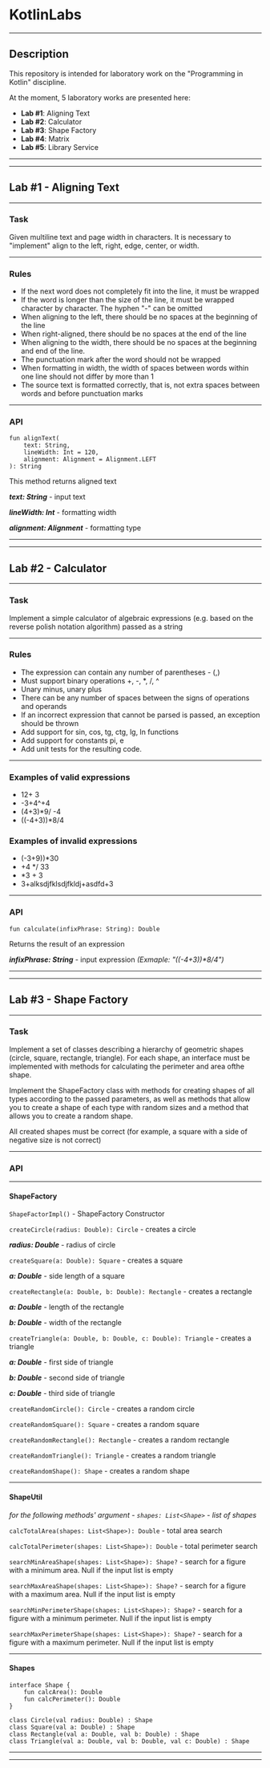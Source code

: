# KotlinLabs

---

## Description

This repository is intended for laboratory work on the "Programming in Kotlin" discipline.

At the moment, 5 laboratory works are presented here:

- **Lab #1**: Aligning Text
- **Lab #2**: Calculator
- **Lab #3**: Shape Factory
- **Lab #4**: Matrix
- **Lab #5**: Library Service

---
---

## Lab #1 - Aligning Text

---

### Task

Given multiline text and page width in characters. It is necessary to "implement" align to the left, right, edge, center, or width.

---

### Rules

- If the next word does not completely fit into the line, it must be wrapped
- If the word is longer than the size of the line, it must be wrapped character by character. The hyphen "-" can be omitted
- When aligning to the left, there should be no spaces at the beginning of the line
- When right-aligned, there should be no spaces at the end of the line
- When aligning to the width, there should be no spaces at the beginning and end of the line.
- The punctuation mark after the word should not be wrapped
- When formatting in width, the width of spaces between words within one line should not differ by more than 1
- The source text is formatted correctly, that is, not extra spaces between words and before punctuation marks

---

### API

```
fun alignText(
    text: String,
    lineWidth: Int = 120,
    alignment: Alignment = Alignment.LEFT
): String
```

This method returns aligned text

***text: String*** - input text

***lineWidth: Int*** - formatting width

***alignment: Alignment*** - formatting type

---
---

## Lab #2 - Calculator

---

### Task

Implement a simple calculator of algebraic expressions (e.g. based on the reverse polish notation algorithm) passed as a string

---

### Rules

- The expression can contain any number of parentheses - (,)
- Must support binary operations +, -, *, /, ^
- Unary minus, unary plus
- There can be any number of spaces between the signs of operations and operands
- If an incorrect expression that cannot be parsed is passed, an exception should be thrown
- Add support for sin, cos, tg, ctg, lg, ln functions
- Add support for constants pi, e
- Add unit tests for the resulting code.

---

### Examples of valid expressions

- 12+ 3
- -3+4^+4
- (4+3)*9/ -4
- ((-4+3))*8/4

### Examples of invalid expressions

- (-3+9))*30
- +4 */ 33
- *3 + 3
- 3+alksdjfklsdjfkldj+asdfd+3

---

### API

```fun calculate(infixPhrase: String): Double```

Returns the result of an expression

***infixPhrase: String*** - input expression *(Exmaple: "((-4+3))\*8/4")*

---
---

## Lab #3 - Shape Factory

---

### Task

Implement a set of classes describing a hierarchy of geometric shapes (circle, square, rectangle, triangle). For each shape, an interface must be implemented with methods for calculating the perimeter and area of ​​the shape.

Implement the ShapeFactory class with methods for creating shapes of all types according to the passed parameters, as well as methods that allow you to create a shape of each type with random sizes and a method that allows you to create a random shape.

All created shapes must be correct (for example, a square with a side of negative size is not correct)

---

### API

---

#### ShapeFactory

```ShapeFactorImpl()``` - ShapeFactory Constructor

```createCircle(radius: Double): Circle``` - creates a circle

***radius: Double*** - radius of circle

```createSquare(a: Double): Square``` - creates a square

***a: Double*** - side length of a square

```createRectangle(a: Double, b: Double): Rectangle``` - creates a rectangle

***a: Double*** - length of the rectangle

***b: Double*** - width of the rectangle

```createTriangle(a: Double, b: Double, c: Double): Triangle``` - creates a triangle

***a: Double*** - first side of triangle

***b: Double*** - second side of triangle

***c: Double*** - third side of triangle

```createRandomCircle(): Circle``` - creates a random circle

```createRandomSquare(): Square``` - creates a random square

```createRandomRectangle(): Rectangle``` - creates a random rectangle

```createRandomTriangle(): Triangle``` - creates a random triangle

```createRandomShape(): Shape``` - creates a random shape

---

#### ShapeUtil



*for the following methods' argument - `shapes: List<Shape>` - list of shapes*

```calcTotalArea(shapes: List<Shape>): Double``` - total area search

```calcTotalPerimeter(shapes: List<Shape>): Double``` - total perimeter search

```searchMinAreaShape(shapes: List<Shape>): Shape?``` - search for a figure with a minimum area. Null if the input list is empty

```searchMaxAreaShape(shapes: List<Shape>): Shape?``` - search for a figure with a maximum area. Null if the input list is empty

```searchMinPerimeterShape(shapes: List<Shape>): Shape?``` - search for a figure with a minimum perimeter. Null if the input list is empty

```searchMaxPerimeterShape(shapes: List<Shape>): Shape?``` - search for a figure with a maximum perimeter. Null if the input list is empty

---
#### Shapes

```
interface Shape {
    fun calcArea(): Double
    fun calcPerimeter(): Double
}

class Circle(val radius: Double) : Shape
class Square(val a: Double) : Shape
class Rectangle(val a: Double, val b: Double) : Shape
class Triangle(val a: Double, val b: Double, val c: Double) : Shape
```

---
---